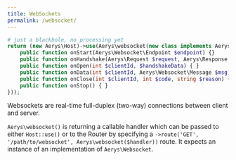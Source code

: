 ```yaml
---
title: WebSockets
permalink: /websocket/
---
```


```php
# just a blackhole, no processing yet
return (new Aerys\Host)->use(Aerys\websocket(new class implements Aerys\Websocket {
    public function onStart(Aerys\Websocket\Endpoint $endpoint) {}
    public function onHandshake(Aerys\Request $request, Aerys\Response $response) { }
    public function onOpen(int $clientId, $handshakeData) { }
    public function onData(int $clientId, Aerys\Websocket\Message $msg) { }
    public function onClose(int $clientId, int $code, string $reason) { }
    public function onStop() { }
}));
```

Websockets are real-time full-duplex (two-way) connections between client and server.

`Aerys\websocket()` is returning a callable handler which can be passed to either `Host::use()` or to the Router by specifying a `->route('GET', '/path/to/websocket', Aerys\websocket($handler))` route. It expects an instance of an implementation of `Aerys\Websocket`.
